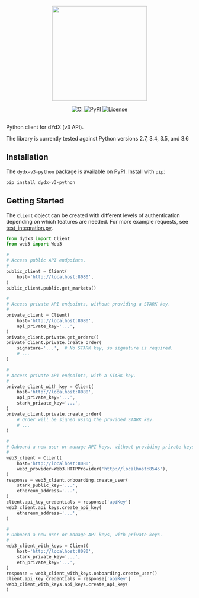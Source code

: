 <p align="center"><img src="https://s3.amazonaws.com/dydx-assets/dydx_logo_black.svg" width="256" /></p>

<div align="center">
  <a href="https://circleci.com/gh/dydxprotocol/workflows/dydx-v3-python/tree/master">
    <img src="https://img.shields.io/circleci/project/github/dydxprotocol/dydx-v3-python.svg?token=089b73e1b03736647446c0d80057bc8609790e2d" alt='CI' />
  </a>
  <a href='https://pypi.org/project/dydx-v3-python'>
    <img src='https://img.shields.io/pypi/v/dydx-v3-python.svg' alt='PyPI'/>
  </a>
  <a href='https://github.com/dydxprotocol/dydx-v3-python/blob/master/LICENSE'>
    <img src='https://img.shields.io/github/license/dydxprotocol/dydx-v3-python.svg' alt='License' />
  </a>
</div>
<br>

Python client for dYdX (v3 API).

The library is currently tested against Python versions 2.7, 3.4, 3.5, and 3.6

## Installation

The `dydx-v3-python` package is available on [PyPI](https://pypi.org/project/dydx-v3-python). Install with `pip`:

```bash
pip install dydx-v3-python
```

## Getting Started

The `Client` object can be created with different levels of authentication depending on which features are needed. For more example requests, see [test_integration.py](./integration_tests/test_integration.py).

```python
from dydx3 import Client
from web3 import Web3

#
# Access public API endpoints.
#
public_client = Client(
    host='http://localhost:8080',
)
public_client.public.get_markets()

#
# Access private API endpoints, without providing a STARK key.
#
private_client = Client(
    host='http://localhost:8080',
    api_private_key='...',
)
private_client.private.get_orders()
private_client.private.create_order(
    signature='...',  # No STARK key, so signature is required.
    # ...
)

#
# Access private API endpoints, with a STARK key.
#
private_client_with_key = Client(
    host='http://localhost:8080',
    api_private_key='...',
    stark_private_key='...',
)
private_client.private.create_order(
    # Order will be signed using the provided STARK key.
    # ...
)

#
# Onboard a new user or manage API keys, without providing private keys.
#
web3_client = Client(
    host='http://localhost:8080',
    web3_provider=Web3.HTTPProvider('http://localhost:8545'),
)
response = web3_client.onboarding.create_user(
    stark_public_key='...',
    ethereum_address='...',
)
client.api_key_credentials = response['apiKey']
web3_client.api_keys.create_api_key(
    ethereum_address='...',
)

#
# Onboard a new user or manage API keys, with private keys.
#
web3_client_with_keys = Client(
    host='http://localhost:8080',
    stark_private_key='...',
    eth_private_key='...',
)
response = web3_client_with_keys.onboarding.create_user()
client.api_key_credentials = response['apiKey']
web3_client_with_keys.api_keys.create_api_key(
)
```
